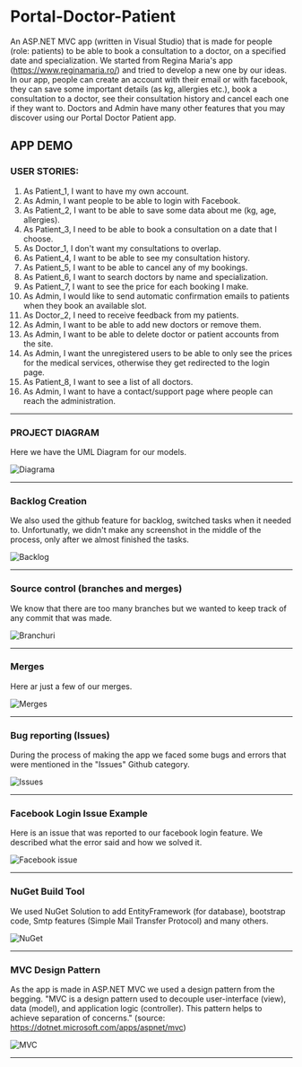 <h1>Portal-Doctor-Patient</h1>

An ASP.NET MVC app (written in Visual Studio) that is made for people (role: patients) to be able to book a consultation to a doctor, on a specified date and specialization. We started from Regina Maria's app (https://www.reginamaria.ro/) and tried to develop a new one by our ideas. In our app, people can create an account with their email or with facebook, they can save some important details (as kg, allergies etc.), book a consultation to a doctor, see their consultation history and cancel each one if they want to. Doctors and Admin have many other features that you may discover using our Portal Doctor Patient app.

<h2>APP DEMO</h2>

<h3>USER STORIES:</h3>
<ol>
  <li>As Patient_1, I want to have my own account.</li>
  <li>As Admin, I want people to be able to login with Facebook.</li>
  <li>As Patient_2, I want to be able to save some data about me (kg, age, allergies).</li>
  <li>As Patient_3, I need to be able to book a consultation on a date that I choose.</li>
  <li>As Doctor_1, I don't want my consultations to overlap.</li>
  <li>As Patient_4, I want to be able to see my consultation history.</li> 
  <li>As Patient_5, I want to be able to cancel any of my bookings.</li>
  <li>As Patient_6, I want to search doctors by name and specialization.</li>
  <li>As Patient_7, I want to see the price for each booking I make.</li>
  <li>As Admin, I would like to send automatic confirmation emails to patients when they book an available slot.</li>
  <li>As Doctor_2, I need to receive feedback from my patients.</li>
  <li>As Admin, I want to be able to add new doctors or remove them.</li>
  <li>As Admin, I want to be able to delete doctor or patient accounts from the site.</li>
  <li>As Admin, I want the unregistered users to be able to only see the prices for the medical services, otherwise they get redirected to the login page.</li>
  <li>As Patient_8, I want to see a list of all doctors.</li>
  <li>As Admin, I want to have a contact/support page where people can reach the administration.</li>
</ol>
<hr>
<h3>PROJECT DIAGRAM</h3>
Here we have the UML Diagram for our models.

![Diagrama](https://github.com/ParaschivAlex/Portal-Doctor-Patient/blob/main/Diagram.PNG)
<hr>
<h3>Backlog Creation</h3>
We also used the github feature for backlog, switched tasks when it needed to. Unfortunatly, we didn't make any screenshot in the middle of the process, only after we almost finished the tasks.

![Backlog](https://github.com/ParaschivAlex/Portal-Doctor-Patient/blob/main/Backlog%20almost%20done.png)
<hr>

<h3>Source control (branches and merges)</h3>

We know that there are too many branches but we wanted to keep track of any commit that was made.

![Branchuri](https://github.com/ParaschivAlex/Portal-Doctor-Patient/blob/main/Branchuri.PNG)
<hr>

<h3>Merges</h3>

Here ar just a few of our merges.

![Merges](https://github.com/ParaschivAlex/Portal-Doctor-Patient/blob/main/Merges.PNG)
<hr>

<h3>Bug reporting (Issues)</h3>

During the process of making the app we faced some bugs and errors that were mentioned in the "Issues" Github category.

![Issues](https://github.com/ParaschivAlex/Portal-Doctor-Patient/blob/main/All%20issues.PNG)
<hr>

<h3>Facebook Login Issue Example</h3>

Here is an issue that was reported to our facebook login feature. We described what the error said and how we solved it.

![Facebook issue](https://github.com/ParaschivAlex/Portal-Doctor-Patient/blob/main/Issue%20example.PNG)
<hr>

<h3>NuGet Build Tool</h3>

We used NuGet Solution to add EntityFramework (for database), bootstrap code, Smtp features (Simple Mail Transfer Protocol) and many others.

![NuGet](https://github.com/ParaschivAlex/Portal-Doctor-Patient/blob/main/Nuget.PNG)
<hr>

<h3>MVC Design Pattern</h3>

As the app is made in ASP.NET MVC we used a design pattern from the begging. "MVC is a design pattern used to decouple user-interface (view), data (model), and application logic (controller). This pattern helps to achieve separation of concerns." (source: https://dotnet.microsoft.com/apps/aspnet/mvc)

![MVC](https://github.com/ParaschivAlex/Portal-Doctor-Patient/blob/main/MVC%20DP.png)
<hr>




